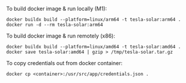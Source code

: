 To build docker image & run locally (M1):
```
docker buildx build --platform=linux/arm64 -t tesla-solar:arm64 .
docker run -d --rm tesla-solar:arm64
```

To build docker image & run remotely (x86):
```
docker buildx build --platform=linux/amd64 -t tesla-solar:amd64 .
docker save tesla-solar:amd64 | gzip > /tmp/tesla-solar.tar.gz
```

To copy credentials out from docker container:
```
docker cp <container>:/usr/src/app/credentials.json .
```
